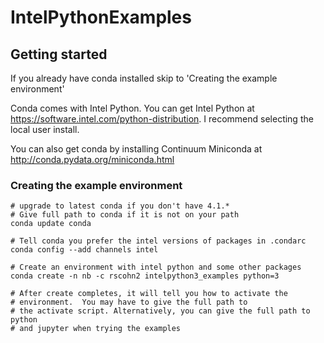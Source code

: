 # IntelPythonExamples

## Getting started

If you already have conda installed skip to 'Creating the example
environment'

Conda comes with Intel Python. You can get Intel Python at
https://software.intel.com/python-distribution. I recommend selecting
the local user install.

You can also get conda by installing Continuum Miniconda at
http://conda.pydata.org/miniconda.html

### Creating the example environment
    # upgrade to latest conda if you don't have 4.1.*
    # Give full path to conda if it is not on your path
    conda update conda

    # Tell conda you prefer the intel versions of packages in .condarc
    conda config --add channels intel

    # Create an environment with intel python and some other packages
    conda create -n nb -c rscohn2 intelpython3_examples python=3

    # After create completes, it will tell you how to activate the
    # environment.  You may have to give the full path to
    # the activate script. Alternatively, you can give the full path to python
    # and jupyter when trying the examples
